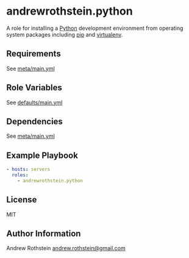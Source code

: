 andrewrothstein.python
===========================

A role for installing a [Python](https://www.python.org/) development environment from operating system packages including [pip](https://pypi.python.org/pypi/pip) and [virtualenv](https://pypi.python.org/pypi/virtualenv).

Requirements
------------

See [meta/main.yml](meta/main.yml)

Role Variables
--------------

See [defaults/main.yml](defaults/main.yml)

Dependencies
------------

See [meta/main.yml](meta/main.yml)

Example Playbook
----------------

```yml
- hosts: servers
  roles:
    - andrewrothstein.python
```

License
-------

MIT

Author Information
------------------

Andrew Rothstein <andrew.rothstein@gmail.com>
